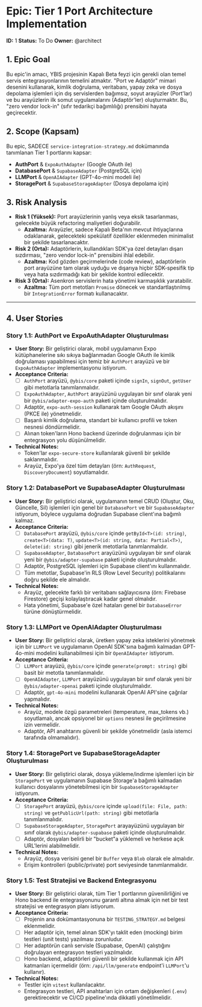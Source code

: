 # Epic: Tier 1 Port Architecture Implementation

**ID:** 1
**Status:** To Do
**Owner:** @architect

## 1. Epic Goal

Bu epic'in amacı, YBIS projesinin Kapalı Beta feyzi için gerekli olan temel servis entegrasyonlarının temelini atmaktır. "Port ve Adaptör" mimari desenini kullanarak, kimlik doğrulama, veritabanı, yapay zeka ve dosya depolama işlemleri için dış servislerden bağımsız, soyut arayüzler (Port'lar) ve bu arayüzlerin ilk somut uygulamalarını (Adaptör'ler) oluşturmaktır. Bu, "zero vendor lock-in" (sıfır tedarikçi bağımlılığı) prensibini hayata geçirecektir.

## 2. Scope (Kapsam)

Bu epic, SADECE `service-integration-strategy.md` dokümanında tanımlanan Tier 1 portlarını kapsar:

- **AuthPort** & `ExpoAuthAdapter` (Google OAuth ile)
- **DatabasePort** & `SupabaseAdapter` (PostgreSQL için)
- **LLMPort** & `OpenAIAdapter` (GPT-4o-mini modeli ile)
- **StoragePort** & `SupabaseStorageAdapter` (Dosya depolama için)

## 3. Risk Analysis

- **Risk 1 (Yüksek):** Port arayüzlerinin yanlış veya eksik tasarlanması, gelecekte büyük refactoring maliyetleri doğurabilir.
  - **Azaltma:** Arayüzler, sadece Kapalı Beta'nın mevcut ihtiyaçlarına odaklanarak, gelecekteki spekülatif özellikler eklenmeden minimalist bir şekilde tasarlanacaktır.
- **Risk 2 (Orta):** Adaptörlerin, kullandıkları SDK'ya özel detayları dışarı sızdırması, "zero vendor lock-in" prensibini ihlal edebilir.
  - **Azaltma:** Kod gözden geçirmelerinde (code review), adaptörlerin port arayüzüne tam olarak uyduğu ve dışarıya hiçbir SDK-spesifik tip veya hata sızdırmadığı katı bir şekilde kontrol edilecektir.
- **Risk 3 (Orta):** Asenkron servislerin hata yönetimi karmaşıklık yaratabilir.
  - **Azaltma:** Tüm port metotları `Promise` dönecek ve standartlaştırılmış bir `IntegrationError` formatı kullanacaktır.

---

## 4. User Stories

### Story 1.1: AuthPort ve ExpoAuthAdapter Oluşturulması

- **User Story:** Bir geliştirici olarak, mobil uygulamanın Expo kütüphanelerine sıkı sıkıya bağlanmadan Google OAuth ile kimlik doğrulaması yapabilmesi için temiz bir `AuthPort` arayüzü ve bir `ExpoAuthAdapter` implementasyonu istiyorum.
- **Acceptance Criteria:**
  - [ ] `AuthPort` arayüzü, `@ybis/core` paketi içinde `signIn`, `signOut`, `getUser` gibi metotlarla tanımlanmalıdır.
  - [ ] `ExpoAuthAdapter`, `AuthPort` arayüzünü uygulayan bir sınıf olarak yeni bir `@ybis/adapter-expo-auth` paketi içinde oluşturulmalıdır.
  - [ ] Adaptör, `expo-auth-session` kullanarak tam Google OAuth akışını (PKCE ile) yönetmelidir.
  - [ ] Başarılı kimlik doğrulama, standart bir kullanıcı profili ve token nesnesi döndürmelidir.
  - [ ] Alınan token'ların Hono backend üzerinde doğrulanması için bir entegrasyon yolu düşünülmelidir.
- **Technical Notes:**
  - Token'lar `expo-secure-store` kullanılarak güvenli bir şekilde saklanmalıdır.
  - Arayüz, Expo'ya özel tüm detayları (örn: `AuthRequest`, `DiscoveryDocument`) soyutlamalıdır.

### Story 1.2: DatabasePort ve SupabaseAdapter Oluşturulması

- **User Story:** Bir geliştirici olarak, uygulamanın temel CRUD (Oluştur, Oku, Güncelle, Sil) işlemleri için genel bir `DatabasePort` ve bir `SupabaseAdapter` istiyorum, böylece uygulama doğrudan Supabase client'ına bağımlı kalmaz.
- **Acceptance Criteria:**
  - [ ] `DatabasePort` arayüzü, `@ybis/core` içinde `getById<T>(id: string)`, `create<T>(data: T)`, `update<T>(id: string, data: Partial<T>)`, `delete(id: string)` gibi jenerik metotlarla tanımlanmalıdır.
  - [ ] `SupabaseAdapter`, `DatabasePort` arayüzünü uygulayan bir sınıf olarak yeni bir `@ybis/adapter-supabase` paketi içinde oluşturulmalıdır.
  - [ ] Adaptör, PostgreSQL işlemleri için Supabase client'ını kullanmalıdır.
  - [ ] Tüm metotlar, Supabase'in RLS (Row Level Security) politikalarını doğru şekilde ele almalıdır.
- **Technical Notes:**
  - Arayüz, gelecekte farklı bir veritabanı sağlayıcısına (örn: Firebase Firestore) geçişi kolaylaştıracak kadar genel olmalıdır.
  - Hata yönetimi, Supabase'e özel hataları genel bir `DatabaseError` türüne dönüştürmelidir.

### Story 1.3: LLMPort ve OpenAIAdapter Oluşturulması

- **User Story:** Bir geliştirici olarak, üretken yapay zeka isteklerini yönetmek için bir `LLMPort` ve uygulamanın OpenAI SDK'sına bağımlı kalmadan GPT-4o-mini modelini kullanabilmesi için bir `OpenAIAdapter` istiyorum.
- **Acceptance Criteria:**
  - [ ] `LLMPort` arayüzü, `@ybis/core` içinde `generate(prompt: string)` gibi basit bir metotla tanımlanmalıdır.
  - [ ] `OpenAIAdapter`, `LLMPort` arayüzünü uygulayan bir sınıf olarak yeni bir `@ybis/adapter-openai` paketi içinde oluşturulmalıdır.
  - [ ] Adaptör, `gpt-4o-mini` modelini kullanarak OpenAI API'sine çağrılar yapmalıdır.
- **Technical Notes:**
  - Arayüz, modele özgü parametreleri (temperature, max_tokens vb.) soyutlamalı, ancak opsiyonel bir `options` nesnesi ile geçirilmesine izin vermelidir.
  - Adaptör, API anahtarını güvenli bir şekilde yönetmelidir (asla istemci tarafında olmamalıdır).

### Story 1.4: StoragePort ve SupabaseStorageAdapter Oluşturulması

- **User Story:** Bir geliştirici olarak, dosya yükleme/indirme işlemleri için bir `StoragePort` ve uygulamanın Supabase Storage'a bağımlı kalmadan kullanıcı dosyalarını yönetebilmesi için bir `SupabaseStorageAdapter` istiyorum.
- **Acceptance Criteria:**
  - [ ] `StoragePort` arayüzü, `@ybis/core` içinde `upload(file: File, path: string)` ve `getPublicUrl(path: string)` gibi metotlarla tanımlanmalıdır.
  - [ ] `SupabaseStorageAdapter`, `StoragePort` arayayüzünü uygulayan bir sınıf olarak `@ybis/adapter-supabase` paketi içinde oluşturulmalıdır.
  - [ ] Adaptör, dosyaları belirli bir "bucket"a yüklemeli ve herkese açık URL'lerini alabilmelidir.
- **Technical Notes:**
  - Arayüz, dosya verisini genel bir `Buffer` veya `Blob` olarak ele almalıdır.
  - Erişim kontrolleri (public/private) port seviyesinde tanımlanmalıdır.

### Story 1.5: Test Stratejisi ve Backend Entegrasyonu

- **User Story:** Bir geliştirici olarak, tüm Tier 1 portlarının güvenilirliğini ve Hono backend ile entegrasyonunu garanti altına almak için net bir test stratejisi ve entegrasyon planı istiyorum.
- **Acceptance Criteria:**
  - [ ] Projenin ana dokümantasyonuna bir `TESTING_STRATEGY.md` belgesi eklenmelidir.
  - [ ] Her adaptör için, temel alınan SDK'yı taklit eden (mocking) birim testleri (unit tests) yazılması zorunludur.
  - [ ] Her adaptörün canlı servisle (Supabase, OpenAI) çalıştığını doğrulayan entegrasyon testleri yazılmalıdır.
  - [ ] Hono backend, adaptörleri güvenli bir şekilde kullanmak için API katmanları içermelidir (örn: `/api/llm/generate` endpoint'i `LLMPort`'u kullanır).
- **Technical Notes:**
  - Testler için `vitest` kullanılacaktır.
  - Entegrasyon testleri, API anahtarları için ortam değişkenleri (`.env`) gerektirecektir ve CI/CD pipeline'ında dikkatli yönetilmelidir.

